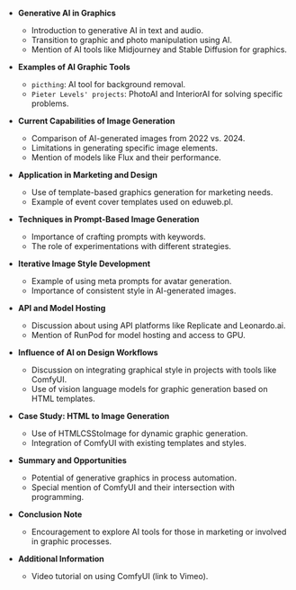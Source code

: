 - **Generative AI in Graphics**
  - Introduction to generative AI in text and audio.
  - Transition to graphic and photo manipulation using AI.
  - Mention of AI tools like Midjourney and Stable Diffusion for graphics.

- **Examples of AI Graphic Tools**
  - `picthing`: AI tool for background removal.
  - `Pieter Levels' projects`: PhotoAI and InteriorAI for solving specific problems.

- **Current Capabilities of Image Generation**
  - Comparison of AI-generated images from 2022 vs. 2024.
  - Limitations in generating specific image elements.
  - Mention of models like Flux and their performance.

- **Application in Marketing and Design**
  - Use of template-based graphics generation for marketing needs.
  - Example of event cover templates used on eduweb.pl.

- **Techniques in Prompt-Based Image Generation**
  - Importance of crafting prompts with keywords.
  - The role of experimentations with different strategies.

- **Iterative Image Style Development**
  - Example of using meta prompts for avatar generation.
  - Importance of consistent style in AI-generated images.

- **API and Model Hosting**
  - Discussion about using API platforms like Replicate and Leonardo.ai.
  - Mention of RunPod for model hosting and access to GPU.

- **Influence of AI on Design Workflows**
  - Discussion on integrating graphical style in projects with tools like ComfyUI.
  - Use of vision language models for graphic generation based on HTML templates.

- **Case Study: HTML to Image Generation**
  - Use of HTMLCSStoImage for dynamic graphic generation.
  - Integration of ComfyUI with existing templates and styles.

- **Summary and Opportunities**
  - Potential of generative graphics in process automation.
  - Special mention of ComfyUI and their intersection with programming.

- **Conclusion Note**
  - Encouragement to explore AI tools for those in marketing or involved in graphic processes.
  
- **Additional Information**
  - Video tutorial on using ComfyUI (link to Vimeo).